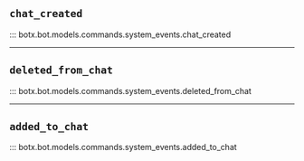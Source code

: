 ## `chat_created`
::: botx.bot.models.commands.system_events.chat_created

---

## `deleted_from_chat`
::: botx.bot.models.commands.system_events.deleted_from_chat

---

## `added_to_chat`
::: botx.bot.models.commands.system_events.added_to_chat
